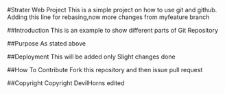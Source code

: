 #Strater Web Project
This is a simple project on how to use git and github. Adding this line for rebasing,now more changes from myfeature branch

##Introduction
This is an example to show different parts of Git Repository

##Purpose
As stated above

##Deployment
This will be added only
Slight changes done

##How To Contribute 
Fork this repository and then issue pull request

##Copyright
Copyright DevilHorns edited